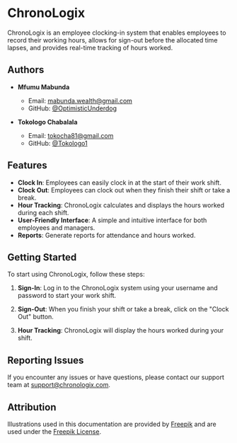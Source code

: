 # ChronoLogix

ChronoLogix is an employee clocking-in system that enables employees to record their working hours, allows for sign-out before the allocated time lapses, and provides real-time tracking of hours worked.

## Authors

- **Mfumu Mabunda**
  - Email: [mabunda.wealth@gmail.com](mailto:mabunda.wealth@gmail.com)
  - GitHub: [@OptimisticUnderdog](https://github.com/OptimisticUnderdog)
  
- **Tokologo Chabalala**
  - Email: [tokocha81@gmail.com](mailto:tokocha81@gmail.com)
  - GitHub: [@Tokologo1](https://github.com/Tokologo1)


## Features

- **Clock In**: Employees can easily clock in at the start of their work shift.
- **Clock Out**: Employees can clock out when they finish their shift or take a break.
- **Hour Tracking**: ChronoLogix calculates and displays the hours worked during each shift.
- **User-Friendly Interface**: A simple and intuitive interface for both employees and managers.
- **Reports**: Generate reports for attendance and hours worked.

## Getting Started

To start using ChronoLogix, follow these steps:

1. **Sign-In**:  Log in to the ChronoLogix system using your username and password to start your work shift.

2. **Sign-Out**: When you finish your shift or take a break, click on the "Clock Out" button.

3. **Hour Tracking**: ChronoLogix will display the hours worked during your shift.

## Reporting Issues

If you encounter any issues or have questions, please contact our support team at [support@chronologix.com](mailto:support@chronologix.com).

## Attribution

Illustrations used in this documentation are provided by [Freepik](https://www.freepik.com) and are used under the [Freepik License](https://www.freepik.com/terms-of-use). 

